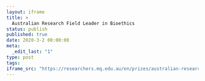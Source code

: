 ```yaml
---
layout: iframe
title: >
  Australian Research Field Leader in Bioethics
status: publish
published: true
date: 2020-3-2 00:00:00
meta:
  _edit_last: "1"
type: post
tags:
iframe_src: "https://researchers.mq.edu.au/en/prizes/australian-research-field-leader-in-bioethics"
---
```

        